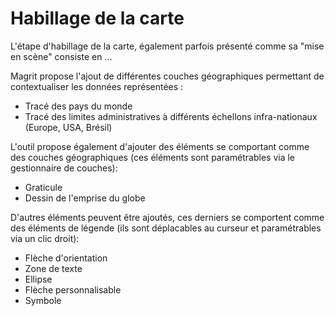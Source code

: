 # Habillage de la carte

L'étape d'habillage de la carte, également parfois présenté comme sa "mise en scène" consiste en ...

Magrit propose l'ajout de différentes couches géographiques permettant de contextualiser les données représentées :

- Tracé des pays du monde
- Tracé des limites administratives à différents échellons infra-nationaux (Europe, USA, Brésil)


L'outil propose également d'ajouter des éléments se comportant comme des couches géographiques (ces éléments sont paramétrables via le gestionnaire de couches):

- Graticule
- Dessin de l'emprise du globe

  
D'autres éléments peuvent être ajoutés, ces derniers se comportent comme des éléments de légende (ils sont déplacables au curseur et paramétrables via un clic droit):

- Flèche d'orientation
- Zone de texte
- Ellipse
- Flèche personnalisable
- Symbole
